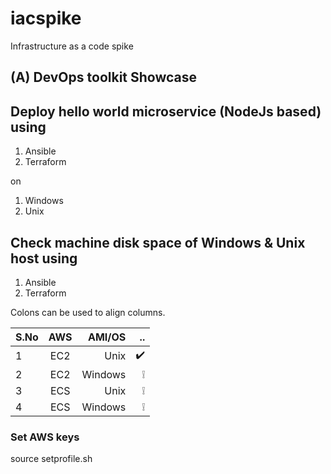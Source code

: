 # iacspike
Infrastructure as a code spike

## (A) DevOps toolkit Showcase

## Deploy hello world microservice (NodeJs based) using 

1. Ansible
2. Terraform

on 
1. Windows 
2. Unix

## Check machine disk space of Windows & Unix host using
1. Ansible
2. Terraform


Colons can be used to align columns.

| S.No     | AWS       | AMI/OS  |     ..              | 
| -------- |:---------:| -------:| -------------------:|
| 1        | EC2       | Unix    |  :heavy_check_mark: |
| 2        | EC2       | Windows |  :grey_exclamation: |
| 3        | ECS       | Unix    |  :grey_exclamation: |
| 4        | ECS       | Windows |  :grey_exclamation: |


### Set AWS keys
source setprofile.sh